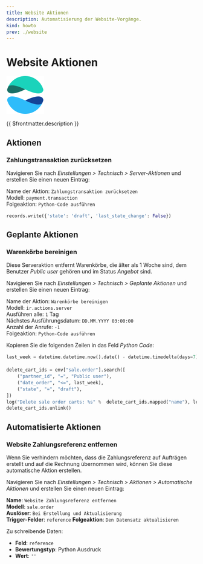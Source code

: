 ```yaml
---
title: Website Aktionen
description: Automatisierung der Website-Vorgänge.
kind: howto
prev: ./website
---
```


# Website Aktionen

![icons_odoo_website](attachments/icons_odoo_website.png)

{{ $frontmatter.description }}

## Aktionen

### Zahlungstransaktion zurücksetzen

Navigieren Sie nach _Einstellungen > Technisch > Server-Aktionen_ und erstellen Sie einen neuen Eintrag:

Name der Aktion: `Zahlungstransaktion zurücksetzen`\
Modell: `payment.transaction`\
Folgeaktion: `Python-Code ausführen`

```python
records.write({'state': 'draft', 'last_state_change': False})
```

## Geplante Aktionen

### Warenkörbe bereinigen

Diese Serveraktion entfernt Warenkörbe, die älter als 1 Woche sind, dem Benutzer _Public user_ gehören und im Status _Angebot_ sind.

Navigieren Sie nach _Einstellungen > Technisch > Geplante Aktionen_ und erstellen Sie einen neuen Eintrag:

Name der Aktion: `Warenkörbe bereinigen`\
Modell: `ir.actions.server`\
Ausführen alle: `1` Tag\
Nächstes Ausführungsdatum: `DD.MM.YYYY 03:00:00`\
Anzahl der Anrufe: `-1`\
Folgeaktion: `Python-Code ausführen`

Kopieren Sie die folgenden Zeilen in das Feld _Python Code_:

```python
last_week = datetime.datetime.now().date() - datetime.timedelta(days=7)

delete_cart_ids = env["sale.order"].search([
    ("partner_id", "=", "Public user"),
    ("date_order", "<=", last_week),
    ("state", "=", "draft"),
])
log("Delete sale order carts: %s" %  delete_cart_ids.mapped("name"), level='info')
delete_cart_ids.unlink()
```

## Automatisierte Aktionen

### Website Zahlungsreferenz entfernen

Wenn Sie verhindern möchten, dass die Zahlungsreferenz auf Aufträgen erstellt und auf die Rechnung übernommen wird, können Sie diese automatische Aktion erstellen.

Navigieren Sie nach _Einstellungen > Technisch > Aktionen > Automatische Aktionen_ und erstellen Sie einen neuen Eintrag:

**Name**: `Website Zahlungsreferenz entfernen`\
**Modell**: `sale.order`\
**Auslöser**: `Bei Erstellung und Aktualisierung`\
**Trigger-Felder**: `reference`
**Folgeaktion**: `Den Datensatz aktualisieren`

Zu schreibende Daten:

- **Feld**: `reference`
- **Bewertungstyp**: Python Ausdruck
- **Wert**: `''`
